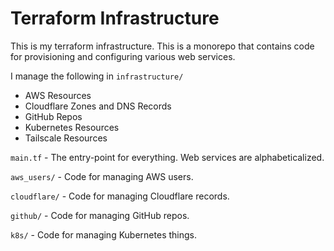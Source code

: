 # Terraform Infrastructure

This is my terraform infrastructure. This is a monorepo that contains code for provisioning and configuring various web services.

I manage the following in `infrastructure/`

- AWS Resources
- Cloudflare Zones and DNS Records
- GitHub Repos
- Kubernetes Resources
- Tailscale Resources

`main.tf` - The entry-point for everything. Web services are alphabeticalized.

`aws_users/` - Code for managing AWS users.

`cloudflare/` - Code for managing Cloudflare records.

`github/` - Code for managing GitHub repos.

`k8s/` - Code for managing Kubernetes things.
